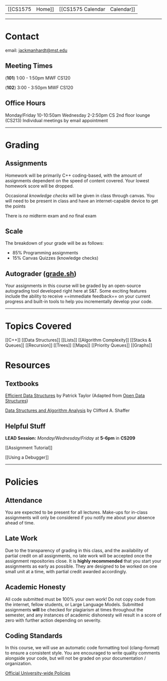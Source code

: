 
|  |  |  |  |
|----------|----------|----------|----------|
| [[CS1575|Home]] | [[CS1575 Calendar|Calendar]] | [[CS1575 Syllabus|Syllabus]] | [[Lecture Notes]] |

---

# Contact
email: jackmanhardt@mst.edu

## Meeting Times

(**101**)
1:00 - 1:50pm MWF CS120

(**102**)
3:00 - 3:50pm MWF CS120

## Office Hours

Monday/Friday 10-10:50am
Wednesday 2-2:50pm
CS 2nd floor lounge (CS213)
Individual meetings by email appointment

---

# Grading

## Assignments
Homework will be primarily C++ coding-based, with the amount of assignments dependent on the speed of content covered. Your lowest homework score will be dropped.

Occasional _knowledge checks_ will be given in class through canvas. You will need to be present in class and have an internet-capable device to get the points

There is _no_ midterm exam and _no_ final exam

## Scale

The breakdown of your grade will be as follows:
* 85% Programming assignments
* 15% Canvas Quizzes (knowledge checks)



## Autograder ([grade.sh](https://gitlab.com/classroomcode/grade-sh/grade-sh))
Your assignments in this course will be graded by an open-source autograding tool developed right here at S&T. Some exciting features include the ability to receive ==immediate feedback== on your current progress and built-in tools to help you incrementally develop your code.

---
# Topics Covered

  [[C++]]
  [[Data Structures]]
  [[Lists]]
  [[Algorithm Complexity]]
  [[Stacks & Queues]]
  [[Recursion]]
  [[Trees]]
  [[Maps]]
  [[Priority Queues]]
  [[Graphs]]

# Resources

## Textbooks

[Efficient Data Structures](https://cs-mst.gitlab.io/index/Classes/DataStructures/Book.html) by Patrick Taylor
(Adapted from [Open Data Structures](https://opendatastructures.org/))

[Data Structures and Algorithm Analysis](https://cs-mst.gitlab.io/index/Classes/DataStructures/Content/DSA_Shaffer2013.pdf) by Clifford A. Shaffer

## Helpful Stuff

**LEAD Session:** _Monday/Wednesday/Friday_ at **5-6pm** in **CS209**

[[Assignment Tutorial]]

[[Using a Debugger]]

---

# Policies

## Attendance
You are expected to be present for all lectures. Make-ups for in-class assignments will only be considered if you notify me about your absence ahead of time.

## Late Work
Due to the transparency of grading in this class, and the availability of partial credit on all assignments, no late work will be accepted once the assignment repositories close. It is **highly recommended** that you start your assignments as early as possible. They are designed to be worked on one small unit at a time, with partial credit awarded accordingly.

## Academic Honesty
All code submitted must be 100% your own work!
Do not copy code from the internet, fellow students, or Large Language Models. Submitted assignments **will** be checked for plagiarism at times throughout the semester, and any instances of academic dishonesty will result in a score of zero with further action depending on severity. 

## Coding Standards
In this course, we will use an automatic code formatting tool (clang-format) to ensure a consistent style. You are encouraged to write quality comments alongside your code, but will not be graded on your documentation / organization.

[Official University-wide Policies](https://registrar.mst.edu/academicregs/conductofstudents/)
